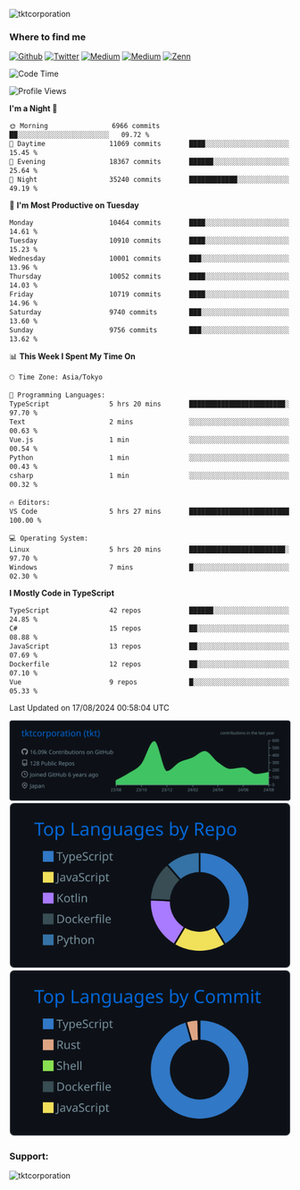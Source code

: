 <p align="left"> <img src="https://komarev.com/ghpvc/?username=tktcorporation&label=Profile%20views&color=0e75b6&style=flat" alt="tktcorporation" /> </p>

<h3>Where to find me</h3>
<p>
<a href="https://github.com/tktcorporation" target="_blank"><img alt="Github" src="https://img.shields.io/badge/GitHub-%2312100E.svg?&style=for-the-badge&logo=Github&logoColor=white" /></a>
<a href="https://twitter.com/tktcorporation" target="_blank"><img alt="Twitter" src="https://img.shields.io/badge/twitter-%231DA1F2.svg?&style=for-the-badge&logo=twitter&logoColor=white" /></a>
<a href="https://www.linkedin.com/in/tktcorporation" target="_blank"><img alt="Medium" src="https://img.shields.io/badge/linkdin-0a66c2.svg?&style=for-the-badge&logo=linkedin&logoColor=white" /></a>
<a href="https://qiita.com/tktcorporation" target="_blank"><img alt="Medium" src="https://img.shields.io/badge/qiita-55C500.svg?&style=for-the-badge&logo=qiita&logoColor=white" /></a>
<a href="https://zenn.dev/tktcorporation" target="_blank"><img alt="Zenn" src="https://img.shields.io/badge/Zenn-3EA8FF.svg?&style=for-the-badge&logo=Zenn&logoColor=white" /></a>
</p>
  
<!--START_SECTION:waka-->
![Code Time](http://img.shields.io/badge/Code%20Time-1%2C684%20hrs%2028%20mins-blue)

![Profile Views](http://img.shields.io/badge/Profile%20Views-0-blue)

**I'm a Night 🦉** 

```text
🌞 Morning                6966 commits        ██░░░░░░░░░░░░░░░░░░░░░░░   09.72 % 
🌆 Daytime                11069 commits       ████░░░░░░░░░░░░░░░░░░░░░   15.45 % 
🌃 Evening                18367 commits       ██████░░░░░░░░░░░░░░░░░░░   25.64 % 
🌙 Night                  35240 commits       ████████████░░░░░░░░░░░░░   49.19 % 
```
📅 **I'm Most Productive on Tuesday** 

```text
Monday                   10464 commits       ████░░░░░░░░░░░░░░░░░░░░░   14.61 % 
Tuesday                  10910 commits       ████░░░░░░░░░░░░░░░░░░░░░   15.23 % 
Wednesday                10001 commits       ███░░░░░░░░░░░░░░░░░░░░░░   13.96 % 
Thursday                 10052 commits       ████░░░░░░░░░░░░░░░░░░░░░   14.03 % 
Friday                   10719 commits       ████░░░░░░░░░░░░░░░░░░░░░   14.96 % 
Saturday                 9740 commits        ███░░░░░░░░░░░░░░░░░░░░░░   13.60 % 
Sunday                   9756 commits        ███░░░░░░░░░░░░░░░░░░░░░░   13.62 % 
```


📊 **This Week I Spent My Time On** 

```text
🕑︎ Time Zone: Asia/Tokyo

💬 Programming Languages: 
TypeScript               5 hrs 20 mins       ████████████████████████░   97.70 % 
Text                     2 mins              ░░░░░░░░░░░░░░░░░░░░░░░░░   00.63 % 
Vue.js                   1 min               ░░░░░░░░░░░░░░░░░░░░░░░░░   00.54 % 
Python                   1 min               ░░░░░░░░░░░░░░░░░░░░░░░░░   00.43 % 
csharp                   1 min               ░░░░░░░░░░░░░░░░░░░░░░░░░   00.32 % 

🔥 Editors: 
VS Code                  5 hrs 27 mins       █████████████████████████   100.00 % 

💻 Operating System: 
Linux                    5 hrs 20 mins       ████████████████████████░   97.70 % 
Windows                  7 mins              █░░░░░░░░░░░░░░░░░░░░░░░░   02.30 % 
```

**I Mostly Code in TypeScript** 

```text
TypeScript               42 repos            ██████░░░░░░░░░░░░░░░░░░░   24.85 % 
C#                       15 repos            ██░░░░░░░░░░░░░░░░░░░░░░░   08.88 % 
JavaScript               13 repos            ██░░░░░░░░░░░░░░░░░░░░░░░   07.69 % 
Dockerfile               12 repos            ██░░░░░░░░░░░░░░░░░░░░░░░   07.10 % 
Vue                      9 repos             █░░░░░░░░░░░░░░░░░░░░░░░░   05.33 % 
```




 Last Updated on 17/08/2024 00:58:04 UTC
<!--END_SECTION:waka-->

[![](https://raw.githubusercontent.com/tktcorporation/tktcorporation/master/profile-summary-card-output/github_dark/0-profile-details.svg)](https://github.com/vn7n24fzkq/github-profile-summary-cards)
[![](https://raw.githubusercontent.com/tktcorporation/tktcorporation/master/profile-summary-card-output/github_dark/1-repos-per-language.svg)](https://github.com/vn7n24fzkq/github-profile-summary-cards) [![](https://raw.githubusercontent.com/tktcorporation/tktcorporation/master/profile-summary-card-output/github_dark/2-most-commit-language.svg)](https://github.com/vn7n24fzkq/github-profile-summary-cards)

<h3 align="left">Support:</h3>
<p><a href="https://www.buymeacoffee.com/tktcorporation"> <img align="left" src="https://cdn.buymeacoffee.com/buttons/v2/default-yellow.png" height="50" width="210" alt="tktcorporation" /></a></p><br><br>
